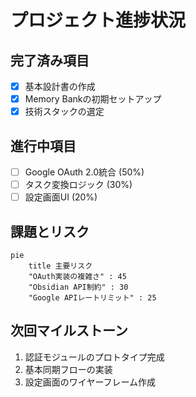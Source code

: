 # プロジェクト進捗状況

## 完了済み項目
- [x] 基本設計書の作成
- [x] Memory Bankの初期セットアップ
- [x] 技術スタックの選定

## 進行中項目
- [ ] Google OAuth 2.0統合 (50%)
- [ ] タスク変換ロジック (30%)
- [ ] 設定画面UI (20%)

## 課題とリスク
```mermaid
pie
    title 主要リスク
    "OAuth実装の複雑さ" : 45
    "Obsidian API制約" : 30
    "Google APIレートリミット" : 25
```

## 次回マイルストーン
1. 認証モジュールのプロトタイプ完成
2. 基本同期フローの実装
3. 設定画面のワイヤーフレーム作成
